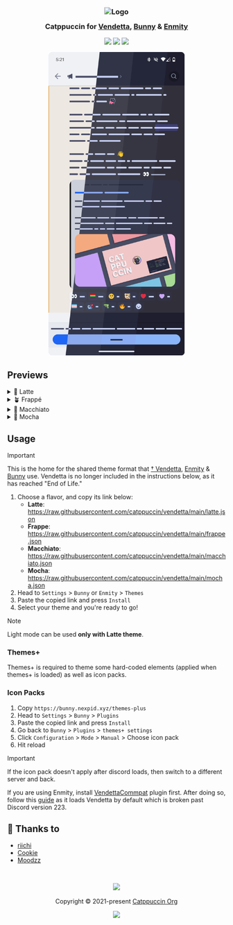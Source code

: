 <h3 align="center">
 <img src="https://raw.githubusercontent.com/catppuccin/catppuccin/main/assets/logos/exports/1544x1544_circle.png" width="100" alt="Logo"/><br/>
 <img src="https://raw.githubusercontent.com/catppuccin/catppuccin/main/assets/misc/transparent.png" height="30" width="0px"/>
 Catppuccin for <a href="https://github.com/vendetta-mod/Vendetta">Vendetta</a>, <a href="https://github.com/pyoncord/Bunny">Bunny</a> & <a href="https://github.com/enmity-mod/enmity">Enmity</a>
 <img src="https://raw.githubusercontent.com/catppuccin/catppuccin/main/assets/misc/transparent.png" height="30" width="0px"/>
</h3>

<p align="center">
 <a href="https://github.com/catppuccin/vendetta/stargazers"><img src="https://img.shields.io/github/stars/catppuccin/vendetta?colorA=363a4f&colorB=b7bdf8&style=for-the-badge"></a>
 <a href="https://github.com/catppuccin/vendetta/issues"><img src="https://img.shields.io/github/issues/catppuccin/vendetta?colorA=363a4f&colorB=f5a97f&style=for-the-badge"></a>
 <a href="https://github.com/catppuccin/vendetta/contributors"><img src="https://img.shields.io/github/contributors/catppuccin/vendetta?colorA=363a4f&colorB=a6da95&style=for-the-badge"></a>
</p>

<p align="center">
  <img src="assets/preview.webp" height="700px"/>
</p>

## Previews

<details>
<summary>🌻 Latte</summary>
<img src="assets/latte.webp"/>
</details>
<details>
<summary>🪴 Frappé</summary>
<img src="assets/frappe.webp"/>
</details>
<details>
<summary>🌺 Macchiato</summary>
<img src="assets/macchiato.webp"/>
</details>
<details>
<summary>🌿 Mocha</summary>
<img src="assets/mocha.webp"/>
</details>

## Usage

> [!IMPORTANT]  
> This is the home for the shared theme format that [†
> Vendetta](https://github.com/vendetta-mod/Vendetta),
> [Enmity](https://github.com/enmity-mod/enmity) &
> [Bunny](https://github.com/pyoncord/Bunny) use.
> Vendetta is no longer included in the instructions below, as it has reached
> "End of Life."

1. Choose a flavor, and copy its link below:
   - **Latte**: <https://raw.githubusercontent.com/catppuccin/vendetta/main/latte.json>
   - **Frappe**: <https://raw.githubusercontent.com/catppuccin/vendetta/main/frappe.json>
   - **Macchiato**: <https://raw.githubusercontent.com/catppuccin/vendetta/main/macchiato.json>
   - **Mocha**: <https://raw.githubusercontent.com/catppuccin/vendetta/main/mocha.json>
2. Head to `Settings` > `Bunny` or `Enmity` > `Themes`
3. Paste the copied link and press `Install`
4. Select your theme and you're ready to go!

> [!NOTE]  
> Light mode can be used **only with Latte theme**.

### Themes+

Themes+ is required to theme some hard-coded elements (applied when themes+ is
loaded) as well as icon packs.

### Icon Packs

1. Copy `https://bunny.nexpid.xyz/themes-plus`
2. Head to `Settings` > `Bunny` > `Plugins`
3. Paste the copied link and press `Install`
4. Go back to `Bunny` > `Plugins` > `themes+ settings`
5. Click `Configuration` > `Mode` > `Manual` > Choose icon pack
6. Hit reload

> [!IMPORTANT]  
> If the icon pack doesn't apply after discord loads, then switch to a different
> server and back.
>
> If you are using Enmity, install
> [VendettaCommpat](https://discord.com/channels/950850315601711176/1019645460589318165/1211473409154744350)
> plugin first. After doing so, follow this
> [guide](https://discord.com/channels/950850315601711176/1239393517151846412)
> as it loads Vendetta by default which is broken past Discord version 223.


## 💝 Thanks to

- [riichi](https://github.com/riivx)
- [Cookie](https://github.com/Covkie)
- [Moodzz](https://github.com/Moodzz1)

&nbsp;

<p align="center">
 <img src="https://raw.githubusercontent.com/catppuccin/catppuccin/main/assets/footers/gray0_ctp_on_line.svg?sanitize=true" />
</p>

<p align="center">
 Copyright &copy; 2021-present <a href="https://github.com/catppuccin" target="_blank">Catppuccin Org</a>
</p>

<p align="center">
 <a href="https://github.com/catppuccin/catppuccin/blob/main/LICENSE"><img src="https://img.shields.io/static/v1.svg?style=for-the-badge&label=License&message=MIT&logoColor=d9e0ee&colorA=363a4f&colorB=b7bdf8"/></a>
</p>
